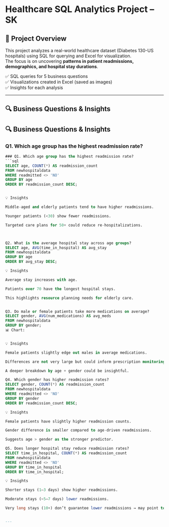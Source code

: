
# Healthcare SQL Analytics Project – SK

## 📌 Project Overview
This project analyzes a real-world healthcare dataset (Diabetes 130-US hospitals) using SQL for querying and Excel for visualization.  
The focus is on uncovering **patterns in patient readmissions, demographics, and hospital stay durations**.  

✅ SQL queries for 5 business questions  
✅ Visualizations created in Excel (saved as images)  
✅ Insights for each analysis  

---

## 🔍 Business Questions & Insights

## 🔍 Business Questions & Insights

### Q1. Which age group has the highest readmission rate?
```sql
### Q1. Which age group has the highest readmission rate?
```sql
SELECT age, COUNT(*) AS readmission_count
FROM newhospitaldata
WHERE readmitted <> 'NO'
GROUP BY age
ORDER BY readmission_count DESC;


💡 Insights

Middle-aged and elderly patients tend to have higher readmissions.

Younger patients (<30) show fewer readmissions.

Targeted care plans for 50+ could reduce re-hospitalizations.



Q2. What is the average hospital stay across age groups?
SELECT age, AVG(time_in_hospital) AS avg_stay
FROM newhospitaldata
GROUP BY age
ORDER BY avg_stay DESC;

💡 Insights

Average stay increases with age.

Patients over 70 have the longest hospital stays.

This highlights resource planning needs for elderly care.


Q3. Do male or female patients take more medications on average?
SELECT gender, AVG(num_medications) AS avg_meds
FROM newhospitaldata
GROUP BY gender;
📊 Chart:


💡 Insights

Female patients slightly edge out males in average medications.

Differences are not very large but could inform prescription monitoring.

A deeper breakdown by age + gender could be insightful.

Q4. Which gender has higher readmission rates?
SELECT gender, COUNT(*) AS readmission_count
FROM newhospitaldata
WHERE readmitted <> 'NO'
GROUP BY gender
ORDER BY readmission_count DESC;

💡 Insights

Female patients have slightly higher readmission counts.

Gender difference is smaller compared to age-driven readmissions.

Suggests age > gender as the stronger predictor.

Q5. Does longer hospital stay reduce readmission rates?
SELECT time_in_hospital, COUNT(*) AS readmission_count
FROM newhospitaldata 
WHERE readmitted <> 'NO'
GROUP BY time_in_hospital
ORDER BY time_in_hospital;

💡 Insights

Shorter stays (1–3 days) show higher readmissions.

Moderate stays (~5–7 days) lower readmissions.

Very long stays (10+) don’t guarantee lower readmissions → may point to complex conditions.


---

